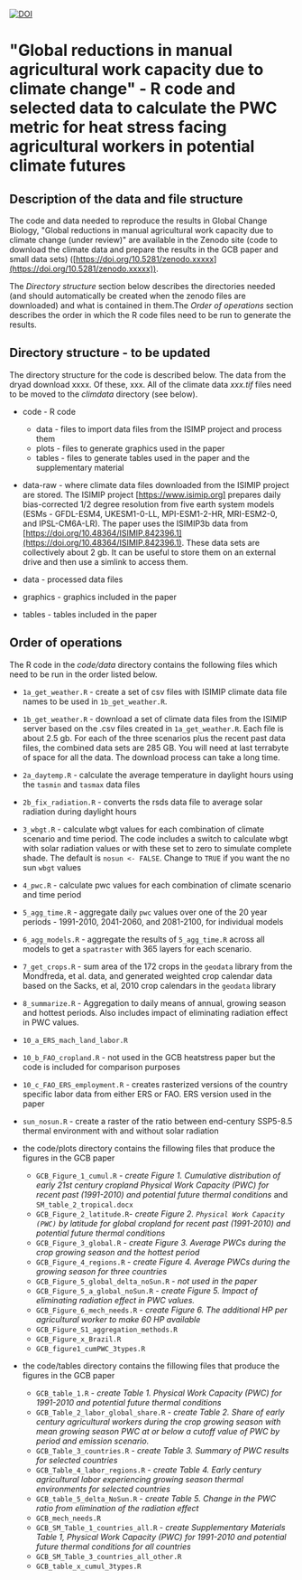 [![DOI](https://zenodo.org/badge/xxxx.svg)](https://zenodo.org/badge/latestdoi/xxxxx)

# "Global reductions in manual agricultural work capacity due to climate change" - R code and selected data to calculate the PWC metric for heat stress facing agricultural workers in potential climate futures

## Description of the data and file structure
The code and data needed to reproduce the results in Global Change Biology, "Global reductions in manual agricultural work capacity due to climate change (under review)" are available in the Zenodo site (code to download the climate data and prepare the results in the GCB paper and small data sets) ([https://doi.org/10.5281/zenodo.xxxxx](https://doi.org/10.5281/zenodo.xxxxx)).

The _Directory structure_ section below describes the directories needed (and should automatically be created when the zenodo files are downloaded) and what is contained in them.The _Order of operations_ section describes the order in which the R code files need to be run to generate the results.

## Directory structure - to be updated

The directory structure for the code is described below. The data from the dryad download xxxx. Of these, xxx. All of the climate data _xxx.tif_ files need to be moved to the _climdata_ directory (see below).

- code - R code
     - data - files to import data files from the ISIMP project and process them
     - plots - files to generate graphics used in the paper
     - tables - files to generate tables used in the paper and the supplementary material

- data-raw - where climate data files downloaded from the ISIMIP project are stored. The ISIMIP project [https://www.isimip.org] prepares daily bias-corrected 1/2 degree resolution from five earth system models (ESMs - GFDL-ESM4, UKESM1-0-LL, MPI-ESM1-2-HR, MRI-ESM2-0, and IPSL-CM6A-LR). The paper uses the ISIMIP3b data from 
[https://doi.org/10.48364/ISIMIP.842396.1](https://doi.org/10.48364/ISIMIP.842396.1). These data sets are collectively about 2 gb. It can be useful to store them on an external drive and then use a simlink to access them.

- data - processed data files
- graphics - graphics included in the paper
- tables - tables included in the paper

## Order of operations
The R code in the _code/data_ directory contains the following files which need to be run in the order listed below.
  
-   `1a_get_weather.R` - create a set of csv files with ISIMIP climate data file names to be used in `1b_get_weather.R`.
-   `1b_get_weather.R` - download a set of climate data files from the ISIMIP server based on the .csv files created in `1a_get_weather.R`. Each file is about 2.5 gb. For each of the three scenarios plus the recent past data files, the combined data sets are 285 GB. You will need at last terrabyte of space for all the data. The download process can take a long time. 
-   `2a_daytemp.R` - calculate the average temperature in daylight hours using the `tasmin` and `tasmax` data files
-   `2b_fix_radiation.R` - converts the rsds data file to average solar radiation during daylight hours
-   `3_wbgt.R` - calculate wbgt values for each combination of climate scenario and time period. The code includes a switch to calculate wbgt with solar radiation values or with these set to zero to simulate complete shade. The default is `nosun <- FALSE`. Change to `TRUE` if you want the no sun `wbgt` values
-   `4_pwc.R` - calculate pwc values for each combination of climate scenario and time period
-   `5_agg_time.R` - aggregate daily `pwc` values over one of the 20 year periods - 1991-2010, 2041-2060, and 2081-2100, for individual models
-   `6_agg_models.R` - aggregate the results of `5_agg_time.R` across all models to get a `spatraster` with 365 layers for each scenario.
-   `7_get_crops.R` - sum area of the 172 crops in the `geodata` library from the Mondfreda, et al. data, and generated weighted crop calendar data based on the Sacks, et al, 2010 crop calendars in the `geodata` library
-   `8_summarize.R` - Aggregation to daily means of annual, growing season and hottest periods. Also includes impact of eliminating radiation effect in PWC values. 
-   `10_a_ERS_mach_land_labor.R`
-   `10_b_FAO_cropland.R` - not used in the GCB heatstress paper but the code is included for comparison purposes
-   `10_c_FAO_ERS_employment.R` - creates rasterized versions of the country specific labor data from either ERS or FAO. ERS version used in the paper
-   `sun_nosun.R` - create a raster of the ratio between end-century SSP5-8.5 thermal environment with and without solar radiation

- the code/plots directory contains the fillowing files that produce the figures in the GCB paper
  - `GCB_Figure_1_cumul.R` - _create Figure 1. Cumulative distribution of early 21st century cropland Physical Work Capacity (PWC) for recent past (1991-2010) and potential future thermal conditions_ and `SM_table_2_tropical.docx`
  - `GCB_Figure_2_latitude.R`- _create Figure 2. `Physical Work Capacity (PWC)` by latitude for global cropland for recent past (1991-2010) and potential future thermal conditions_ 
  - `GCB_Figure_3_global.R` - _create Figure 3. Average PWCs during the crop growing season and the hottest period_
  - `GCB_Figure_4_regions.R` - _create Figure 4. Average PWCs during the growing season for three countries_
  - `GCB_Figure_5_global_delta_noSun.R` - _not used in the paper_
  - `GCB_Figure_5_a_global_noSun.R` - _create Figure 5. Impact of eliminating radiation effect in PWC values._
  - `GCB_Figure_6_mech_needs.R` - _create Figure 6. The additional HP per agricultural worker to make 60 HP available_
  - `GCB_Figure_S1_aggregation_methods.R`
  - `GCB_Figure_x_Brazil.R`
  - `GCB_figure1_cumPWC_3types.R`

- the code/tables directory contains the fillowing files that produce the figures in the GCB paper
  - `GCB_table_1.R` - _create Table 1. Physical Work Capacity (PWC) for 1991-2010 and potential future thermal conditions_
  - `GCB_Table_2_labor_global_share.R` - _create Table 2. Share of early century agricultural workers during the crop growing season with mean growing season PWC at or below a cutoff value of PWC by period and emission scenario._
  - `GCB_Table_3_countries.R` - _create Table 3. Summary of PWC results for selected countries_ 
  - `GCB_Table_4_labor_regions.R` - _create Table 4. Early century agricultural labor experiencing growing season thermal environments for selected countries_ 
  - `GCB_table_5_delta_NoSun.R` - _create Table 5. Change in the PWC ratio from elimination of the radiation effect_
  - `GCB_mech_needs.R`
  - `GCB_SM_Table_1_countries_all.R` - _create Supplementary Materials Table 1, Physical Work Capacity (PWC) for 1991-2010 and potential future thermal conditions for all countries_
  - `GCB_SM_Table_3_countries_all_other.R`
  - `GCB_table_x_cumul_3types.R`



